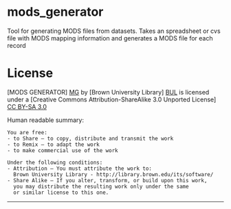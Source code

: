 mods_generator
==============

Tool for generating MODS files from datasets. Takes an spreadsheet or cvs file with MODS mapping information and generates a MODS file for each record

License
=======

[MODS GENERATOR] [MG] by [Brown University Library] [BUL]
is licensed under a [Creative Commons Attribution-ShareAlike 3.0 Unported License] [CC BY-SA 3.0]

[MG]: https://github.com/Brown-University-Library/mods_generator
[BUL]: http://library.brown.edu/its/software/
[CC BY-SA 3.0]: http://creativecommons.org/licenses/by-sa/3.0/

Human readable summary:

    You are free:
    - to Share — to copy, distribute and transmit the work
    - to Remix — to adapt the work
    - to make commercial use of the work

    Under the following conditions:
    - Attribution — You must attribute the work to:
      Brown University Library - http://library.brown.edu/its/software/
    - Share Alike — If you alter, transform, or build upon this work,
      you may distribute the resulting work only under the same
      or similar license to this one.

---
